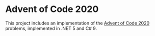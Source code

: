 # Advent of Code 2020

This project includes an implementation of the [Advent of Code 2020](https://adventofcode.com/2020) problems, implemented in .NET 5 and C# 9.
